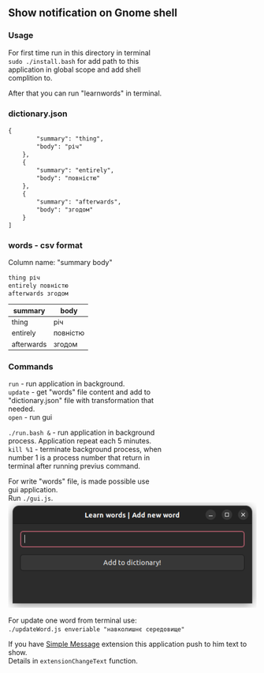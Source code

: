 ## Show notification on Gnome shell

### Usage

For first time run in this directory in terminal  
`sudo ./install.bash` for add path to this  
application in global scope and add shell  
complition to.  

After that you can run "learnwords" in terminal.  

### dictionary.json
```
{
        "summary": "thing",
        "body": "річ"
    },
    {
        "summary": "entirely",
        "body": "повністю"
    },
    {
        "summary": "afterwards",
        "body": "згодом"
    }
]
```

### words - csv format  
Column name: "summary body"
```
thing річ
entirely повністю
afterwards згодом
```
|summary   |body    |
|----------|--------|
|thing     |річ     |
|entirely  |повністю|
|afterwards|згодом  |

### Commands  
`run` - run application in background.    
`update` - get "words" file content and add to  
"dictionary.json" file with transformation that  
needed.  
`open` - run gui  

`./run.bash &` - run application in background  
process. Application repeat each 5 minutes.   
`kill %1` - terminate background process, when  
number 1 is a process number that return in  
terminal after running previus command.  

For write "words" file, is made possible use  
gui application.  
Run `./gui.js`.  
![gui application](gui.png)  

For update one word from terminal use:  
`./updateWord.js enveriable "навколишнє середовище"`  

If you have 
[Simple Message](https://github.com/freddez/gnome-shell-simple-message) 
extension this application push to him text to show.  
Details in `extensionChangeText` function.  
